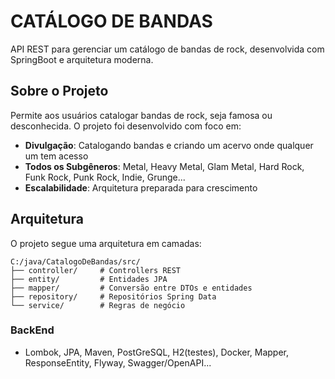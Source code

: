 # CATÁLOGO DE BANDAS

API REST para gerenciar um catálogo de bandas de rock, desenvolvida com SpringBoot e arquitetura moderna.

## Sobre o Projeto

Permite aos usuários catalogar bandas de rock, seja famosa ou desconhecida. O projeto foi desenvolvido com foco em:

- **Divulgação**: Catalogando bandas e criando um acervo onde qualquer um tem acesso
- **Todos os Subgêneros**: Metal, Heavy Metal, Glam Metal, Hard Rock, Funk Rock, Punk Rock, Indie, Grunge...
- **Escalabilidade**: Arquitetura preparada para crescimento

## Arquitetura

O projeto segue uma arquitetura em camadas:

```
C:/java/CatalogoDeBandas/src/
├── controller/     # Controllers REST
├── entity/         # Entidades JPA
├── mapper/         # Conversão entre DTOs e entidades
├── repository/     # Repositórios Spring Data
└── service/        # Regras de negócio
```
### BackEnd
- Lombok, JPA, Maven, PostGreSQL, H2(testes), Docker, Mapper, ResponseEntity, Flyway, Swagger/OpenAPI...
